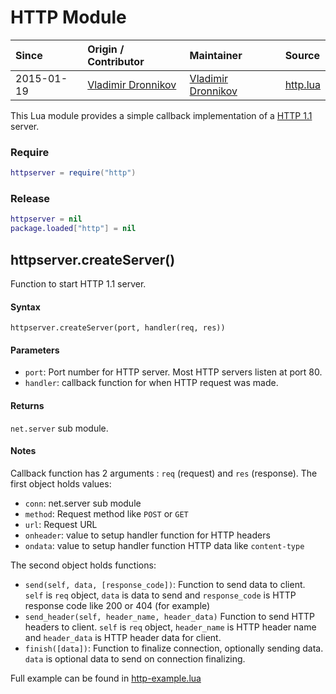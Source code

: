# HTTP Module
| Since  | Origin / Contributor  | Maintainer  | Source  |
| :----- | :-------------------- | :---------- | :------ |
| 2015-01-19 | [Vladimir Dronnikov](https://github.com/dvv) | [Vladimir Dronnikov](https://github.com/dvv) | [http.lua](../../../lua_modules/http/http.lua) |

This Lua module provides a simple callback implementation of a [HTTP 1.1](https://www.w3.org/Protocols/rfc2616/rfc2616.html) server.

### Require
```lua
httpserver = require("http")
```

### Release
```lua
httpserver = nil
package.loaded["http"] = nil
```

## httpserver.createServer()
Function to start HTTP 1.1 server.

#### Syntax
`httpserver.createServer(port, handler(req, res))` 

#### Parameters
- `port`: Port number for HTTP server. Most HTTP servers listen at port 80.
- `handler`: callback function for when HTTP request was made.

#### Returns
`net.server` sub module.

#### Notes
Callback function has 2 arguments : `req` (request) and `res` (response). The first object holds values:

- `conn`: net.server sub module
- `method`: Request method like `POST` or `GET`
- `url`: Request URL
- `onheader`: value to setup handler function for HTTP headers
- `ondata`: value to setup handler function HTTP data like `content-type`

The second object holds functions:
- `send(self, data, [response_code])`: Function to send data to client. `self` is `req` object, `data` is data to send and `response_code` is HTTP response code like 200 or 404 (for example)
- `send_header(self, header_name, header_data)` Function to send HTTP headers to client. `self` is `req` object, `header_name` is HTTP header name and `header_data` is HTTP header data for client.
- `finish([data])`: Function to finalize connection, optionally sending data. `data` is optional data to send on connection finalizing.

Full example can be found in [http-example.lua](../../../lua_modules/http/http-example.lua)